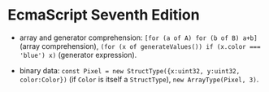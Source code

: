EcmaScript Seventh Edition
==========================

- array and generator comprehension:
  `[for (a of A) for (b of B) a+b]` (array comprehension),
  `(for (x of generateValues()) if (x.color === 'blue') x)` (generator
  expression).

- binary data: `const Pixel = new StructType({x:uint32, y:uint32, color:Color})`
  (if `Color` is itself a `StructType`), `new ArrayType(Pixel, 3)`.


